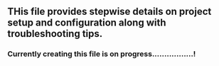 ## THis file provides stepwise details on project setup and configuration along with troubleshooting tips.
### Currently creating this file is on progress.................!
